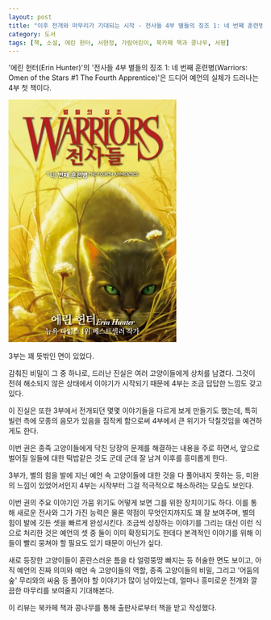 ```yaml
---
layout: post
title: "이후 전개와 마무리가 기대되는 시작 - 전사들 4부 별들의 징조 1: 네 번째 훈련병"
category: 도서
tags: [책, 소설, 에린 헌터, 서현정, 가람어린이, 북카페 책과 콩나무, 서평]
---
```


'에린 헌터(Erin Hunter)'의
'전사들 4부 별들의 징조 1: 네 번째 훈련병(Warriors: Omen of the Stars #1 The Fourth Apprentice)'은
드디어 예언의 실체가 드러나는 4부 첫 책이다.

![표지](/images/book/warriors-4-omen-of-the-stars-1-the-fourth-apprentice-book-h480.jpg)

3부는 꽤 뜻밖인 면이 있었다.

감춰진 비밀이 그 중 하나로, 드러난 진실은 여러 고양이들에게 상처를 남겼다.
그것이 전혀 해소되지 않은 상태에서 이야기가 시작되기 때문에
4부는 조금 답답한 느낌도 갖고 있다.

이 진실은 또한 3부에서 전개되던 몇몇 이야기들을 다르게 보게 만들기도 했는데,
특히 빌런 측에 모종의 음모가 있음을 짐작케 함으로써
4부에서 큰 위기가 닥칠것임을 예견하게도 한다.

이번 권은 종족 고양이들에게 닥친 당장의 문제를 해결하는 내용을 주로 하면서,
앞으로 벌어질 일들에 대한 떡밥같은 것도 군데 군데 잘 남겨
이후를 흥미롭게 한다.

3부가, 별의 힘을 발에 지닌 예언 속 고양이들에 대한 것을 다 풀어내지 못하는 등,
미완의 느낌이 있었어서인지
4부는 시작부터 그걸 적극적으로 해소하려는 모습도 보인다.

이번 권의 주요 이야기인 가뭄 위기도 어떻게 보면 그를 위한 장치이기도 하다.
이를 통해 새로운 전사와 그가 가진 능력은 물론 약점이 무엇인지까지도 꽤 잘 보여주며,
별의 힘이 발에 깃든 셋을 빠르게 완성시킨다.
조금씩 성장하는 이야기를 그리는 대신 이런 식으로 처리한 것은
예언의 셋 중 둘이 이미 확정되기도 한데다
본격적인 이야기를 위해 이들이 빨리 뭉쳐야 할 필요도 있기 때문이 아닌가 싶다.

새로 등장한 고양이들이 혼란스러운 틈을 타 얼렁뚱땅 빠지는 등 허술한 면도 보이고,
아직 예언의 진짜 의미와 예언 속 고양이들의 역할,
종족 고양이들의 비밀,
그리고 '어둠의 숲' 무리와의 싸움 등 풀어야 할 이야기가 많이 남아있는데,
얼마나 흥미로운 전개와 깔끔한 마무리를 보여줄지 기대해본다.



<div class="im im-info">
이 리뷰는 북카페 책과 콩나무를 통해 출판사로부터 책을 받고 작성했다.
</div>
